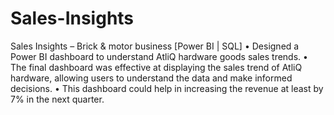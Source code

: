 # Sales-Insights
Sales Insights – Brick & motor business [Power BI | SQL] 
• Designed a Power BI dashboard to understand AtliQ hardware goods sales trends. 
• The final dashboard was effective at displaying the sales trend of AtliQ hardware, allowing users to understand 
the data and make informed decisions. 
• This dashboard could help in increasing the revenue at least by 7% in the next quarter.
